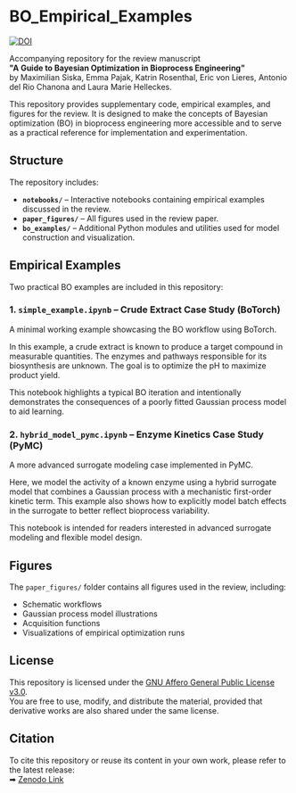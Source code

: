 # BO_Empirical_Examples

[![DOI](https://zenodo.org/badge/placeholder.svg)](https://zenodo.org/doi/10.5281/zenodo.xxxxxxxx)

Accompanying repository for the review manuscript  
**"A Guide to Bayesian Optimization in Bioprocess Engineering"**  
by Maximilian Siska, Emma Pajak, Katrin Rosenthal, Eric von Lieres, Antonio del Rio
Chanona and Laura Marie Helleckes.

This repository provides supplementary code, empirical examples, and figures for the review. It is designed to make the concepts of Bayesian optimization (BO) in bioprocess engineering more accessible and to serve as a practical reference for implementation and experimentation.

## Structure

The repository includes:

- **`notebooks/`** – Interactive notebooks containing empirical examples discussed in the review.
- **`paper_figures/`** – All figures used in the review paper.
- **`bo_examples/`** – Additional Python modules and utilities used for model construction and visualization.

## Empirical Examples

Two practical BO examples are included in this repository:

### 1. `simple_example.ipynb` – Crude Extract Case Study (BoTorch)

A minimal working example showcasing the BO workflow using BoTorch.

In this example, a crude extract is known to produce a target compound in measurable quantities. The enzymes and pathways responsible for its biosynthesis are unknown. The goal is to optimize the pH to maximize product yield.

This notebook highlights a typical BO iteration and intentionally demonstrates the consequences of a poorly fitted Gaussian process model to aid learning.

### 2. `hybrid_model_pymc.ipynb` – Enzyme Kinetics Case Study (PyMC)

A more advanced surrogate modeling case implemented in PyMC.

Here, we model the activity of a known enzyme using a hybrid surrogate model that combines a Gaussian process with a mechanistic first-order kinetic term. This example also shows how to explicitly model batch effects in the surrogate to better reflect bioprocess variability.

This notebook is intended for readers interested in advanced surrogate modeling and flexible model design.

## Figures

The `paper_figures/` folder contains all figures used in the review, including:

- Schematic workflows
- Gaussian process model illustrations
- Acquisition functions
- Visualizations of empirical optimization runs

## License

This repository is licensed under the [GNU Affero General Public License v3.0](https://github.com/lhelleckes/BO_Empirical_Examples/blob/main/LICENSE.md).  
You are free to use, modify, and distribute the material, provided that derivative works are also shared under the same license.

## Citation

To cite this repository or reuse its content in your own work, please refer to the latest release:  
➡ [Zenodo Link](https://doi.org/10.5281/zenodo.xxxxxxxx)